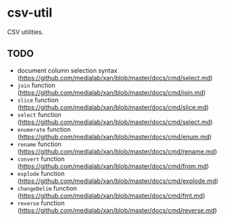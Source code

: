 # csv-util

CSV utilities.

## TODO

- document column selection syntax (https://github.com/medialab/xan/blob/master/docs/cmd/select.md)
- `join` function (https://github.com/medialab/xan/blob/master/docs/cmd/join.md)
- `slice` function (https://github.com/medialab/xan/blob/master/docs/cmd/slice.md)
- `select` function (https://github.com/medialab/xan/blob/master/docs/cmd/select.md)
- `enumerate` function (https://github.com/medialab/xan/blob/master/docs/cmd/enum.md)
- `rename` function (https://github.com/medialab/xan/blob/master/docs/cmd/rename.md)
- `convert` function (https://github.com/medialab/xan/blob/master/docs/cmd/from.md)
- `explode` function (https://github.com/medialab/xan/blob/master/docs/cmd/explode.md)
- `changeDelim` function (https://github.com/medialab/xan/blob/master/docs/cmd/fmt.md)
- `reverse` function (https://github.com/medialab/xan/blob/master/docs/cmd/reverse.md)

